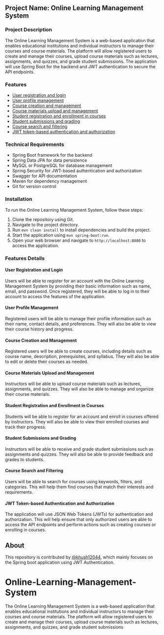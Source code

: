 ## Project Name: Online Learning Management System

### Project Description

The Online Learning Management System is a web-based application that enables educational institutions and individual instructors to manage their courses and course materials. The platform will allow registered users to create and manage their courses, upload course materials such as lectures, assignments, and quizzes, and grade student submissions. The application will use Spring Boot for the backend and JWT authentication to secure the API endpoints.

### Features

- [User registration and login](#user-registration-and-login)
- [User profile management](#user-profile-management)
- [Course creation and management](#course-creation-and-management)
- [Course materials upload and management](#course-materials-upload-and-management)
- [Student registration and enrollment in courses](#student-registration-and-enrollment-in-courses)
- [Student submissions and grading](#student-submissions-and-grading)
- [Course search and filtering](#course-search-and-filtering)
- [JWT token-based authentication and authorization](#jwt-token-based-authentication-and-authorization)

### Technical Requirements

- Spring Boot framework for the backend
- Spring Data JPA for data persistence
- MySQL or PostgreSQL for database management
- Spring Security for JWT-based authentication and authorization
- Swagger for API documentation
- Maven for dependency management
- Git for version control

### Installation

To run the Online Learning Management System, follow these steps:

1. Clone the repository using Git.
2. Navigate to the project directory.
3. Run `mvn clean install` to install dependencies and build the project.
4. Start the application using `mvn spring-boot:run`.
5. Open your web browser and navigate to `http://localhost:8080` to access the application.


### Features Details

#### User Registration and Login

Users will be able to register for an account with the Online Learning Management System by providing their basic information such as name, email, and password. Once registered, they will be able to log in to their account to access the features of the application.

#### User Profile Management

Registered users will be able to manage their profile information such as their name, contact details, and preferences. They will also be able to view their course history and progress.

#### Course Creation and Management

Registered users will be able to create courses, including details such as course name, description, prerequisites, and syllabus. They will also be able to edit or delete their courses as needed.

#### Course Materials Upload and Management

Instructors will be able to upload course materials such as lectures, assignments, and quizzes. They will also be able to manage and organize their course materials.

#### Student Registration and Enrollment in Courses

Students will be able to register for an account and enroll in courses offered by instructors. They will also be able to view their enrolled courses and track their progress.

#### Student Submissions and Grading

Instructors will be able to receive and grade student submissions such as assignments and quizzes. They will also be able to provide feedback and grades to students.

#### Course Search and Filtering

Users will be able to search for courses using keywords, filters, and categories. This will help them find courses that match their interests and requirements.

#### JWT Token-based Authentication and Authorization

The application will use JSON Web Tokens (JWTs) for authentication and authorization. This will help ensure that only authorized users are able to access the API endpoints and perform actions such as creating courses or enrolling in courses.



## About

This repository is contributed by [@khush12044](https://github.com/khush12044), which mainly focuses on the Spring boot application using JWT Authentication.
# Online-Learning-Management-System
The Online Learning Management System is a web-based application that enables educational institutions and individual instructors to manage their courses and course materials. The platform will allow registered users to create and manage their courses, upload course materials such as lectures, assignments, and quizzes, and grade student submissions
